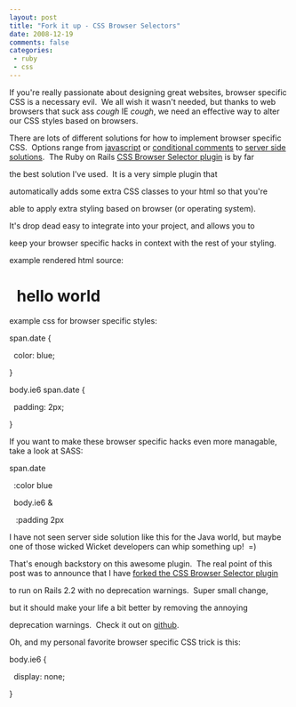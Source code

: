 ```yaml
---
layout: post
title: "Fork it up - CSS Browser Selectors"
date: 2008-12-19
comments: false
categories:
 - ruby
 - css
---
```


If you're really passionate about designing great websites, browser specific CSS is a necessary evil.  We all wish it wasn't needed, but thanks to web browsers that suck ass *cough* IE *cough*, we need an effective way to alter our CSS styles based on browsers.
   
   

   
   
   

   

   
 There are lots of different solutions for how to implement browser specific CSS.  Options range from [javascript](http://rafael.adm.br/css_browser_selector/) or [conditional comments](http://www.quirksmode.org/css/condcom.html) to [server side solutions](http://latimes.rubyforge.org/svn/plugins/css_browser_selector/).  The Ruby on Rails [CSS Browser Selector plugin](http://github.com/latimes/css_browser_selector/tree/master) is by far
   
the best solution I've used.  It is a very simple plugin that
   
automatically adds some extra CSS classes to your html so that you're
   
able to apply extra styling based on browser (or operating system). 
   
It's drop dead easy to integrate into your project, and allows you to
   
keep your browser specific hacks in context with the rest of your styling.  
   
   
   
   
   
   
example rendered html source:
   
   

   
   
   
   
 
hello world
===========

   
   
   
   
   
   

   
   

   
 example css for browser specific styles:
   
   

   

   

   
span.date {
   

   

   
  color: blue;
   

   

   
 }
   

   

   
 body.ie6 span.date {
   

   

   
  padding: 2px;
   

   

   
 }
   

   

   
   
   

   
If you want to make these browser specific hacks even more managable, take a look at SASS:
   

   

   
span.date
   

   

   
  :color blue
   

   

   
  body.ie6 &
   

   

   
   :padding 2px
   

   

   
   
   

   

   

   
 I have not seen server side solution like this for the Java world, but maybe one of those wicked Wicket developers can whip something up!  =)
   
   

   

   
   
   

   

   

   
 That's enough backstory on this awesome plugin.  The real point of this post was to announce that I have [forked the CSS Browser Selector plugin](http://github.com/wireframe/css_browser_selector/tree/master)
   
to run on Rails 2.2 with no deprecation warnings.  Super small change,
   
but it should make your life a bit better by removing the annoying
   
deprecation warnings.  Check it out on [github](http://github.com/wireframe/css_browser_selector/tree/master).
   

   

   
   
   

   

   
 Oh, and my personal favorite browser specific CSS trick is this:
   

   

   
body.ie6 {
   

   

   
  display: none;
   

   

   
}
   
